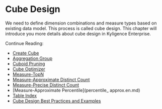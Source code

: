 # Cube Design

We need to define dimension combinations and measure types based on existing data model. This process is called cube design. This chapter will introduce you more details about cube design in Kyligence Enterprise. 

Continue Reading:

- [Create Cube](create_cube.en.md)
- [Aggregation Group](aggregation_group.en.md)
- [Cuboid Pruning](cuboid_pruning.en.md)
- [Cube Optimizer](cube_suggestion.en.md)
- [Measure-TopN](topN.en.md)
- [Measure-Approximate Distinct Count](count_distinct.en.md)
- [Measure-Precise Distinct Count](count_distinct_precise.en.md)
- [Measure-Approximate Percentile](percentile_ approx.en.md)
- [Table Index](table_index.en.md)
- [Cube Design Best Practices and Examples](cube_design_best_practices.en.md)



